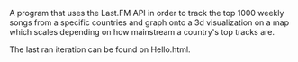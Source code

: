 A program that uses the Last.FM API in order to track the top 1000 weekly songs from a specific countries and graph onto a 3d visualization on a map which scales depending on how mainstream a country's top tracks are.

The last ran iteration can be found on Hello.html.
